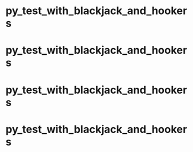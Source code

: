 # py_test_with_blackjack_and_hookers
# py_test_with_blackjack_and_hookers
# py_test_with_blackjack_and_hookers
# py_test_with_blackjack_and_hookers
